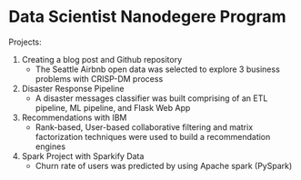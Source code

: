 # Data Scientist Nanodegere Program

Projects:
1. Creating a blog post and Github repository 
   - The Seattle Airbnb open data was selected to explore 3 business problems with CRISP-DM process
2. Disaster Response Pipeline 
   - A disaster messages classifier was built comprising of an ETL pipeline, ML pipeline, and Flask Web App
3. Recommendations with IBM
   - Rank-based, User-based collaborative filtering and matrix factorization techniques were used to build a recommendation engines
4. Spark Project with Sparkify Data
   - Churn rate of users was predicted by using Apache spark (PySpark)

